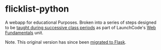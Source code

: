 # flicklist-python

A webapp for educational Purposes. Broken into a series of steps designed to be [taught during successive class periods](https://education.launchcode.org/web-fundamentals/studios/) as part of LaunchCode's [Web Fundamentals](https://education.launchcode.org/web-fundamentals/about/) unit.

Note. This original version has since been [migrated to Flask](https://github.com/LaunchCodeEducation/flicklist-flask).
